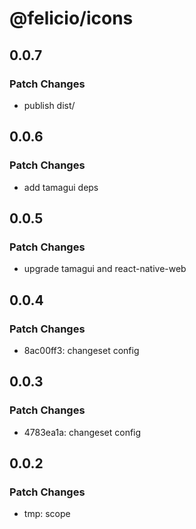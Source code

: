 # @felicio/icons

## 0.0.7

### Patch Changes

- publish dist/

## 0.0.6

### Patch Changes

- add tamagui deps

## 0.0.5

### Patch Changes

- upgrade tamagui and react-native-web

## 0.0.4

### Patch Changes

- 8ac00ff3: changeset config

## 0.0.3

### Patch Changes

- 4783ea1a: changeset config

## 0.0.2

### Patch Changes

- tmp: scope
